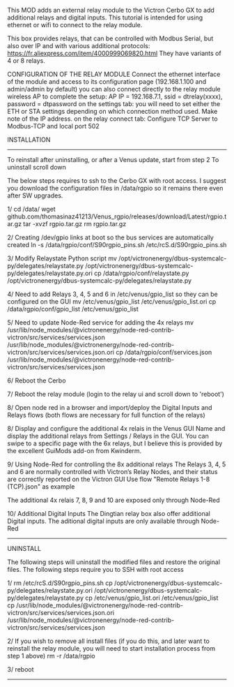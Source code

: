 This MOD adds an external relay module to the Victron Cerbo GX to add additional relays and digital inputs. This tutorial is intended for using ethernet or wifi to connect to the relay module.

This box provides relays, that can be controlled with Modbus Serial, but also over IP and with various additional protocols: https://fr.aliexpress.com/item/4000999069820.html They have variants of 4 or 8 relays.

CONFIGURATION OF THE RELAY MODULE
Connect the ethernet interface of the module and access to its configuration page (192.168.1.100 and admin/admin by default)
you can also connect directly to the relay module wireless AP to complete the setup: AP IP = 192.168.7.1, ssid = dtrelay(xxxx), password = dtpassword
on the settings tab: you will need to set either the ETH or STA settings depending on which connection method used. Make note of the IP address.
on the relay connect tab: Configure TCP Server to Modbus-TCP and local port 502

INSTALLATION
**********************************************************************************
To reinstall after uninstalling, or after a Venus update, start from step 2
To uninstall scroll down

The below steps requires to ssh to the Cerbo GX with root access.
I suggest you download the configuration files in /data/rgpio so it remains there even after SW upgrades.

1/
cd /data/
wget github.com/thomasinaz41213/Venus_rgpio/releases/download/Latest/rgpio.tar.gz
tar -xvzf rgpio.tar.gz
rm rgpio.tar.gz

2/ Creating /dev/gpio links at boot so the bus services are automatically created 
ln -s /data/rgpio/conf/S90rgpio_pins.sh /etc/rcS.d/S90rgpio_pins.sh


3/ Modify Relaystate Python script
mv /opt/victronenergy/dbus-systemcalc-py/delegates/relaystate.py /opt/victronenergy/dbus-systemcalc-py/delegates/relaystate.py.ori
cp /data/rgpio/conf/relaystate.py /opt/victronenergy/dbus-systemcalc-py/delegates/relaystate.py


4/ Need to add Relays 3, 4, 5 and 6 in /etc/venus/gpio_list so they can be configured on the GUI
mv /etc/venus/gpio_list /etc/venus/gpio_list.ori
cp /data/rgpio/conf/gpio_list  /etc/venus/gpio_list


5/ Need to update Node-Red service for adding the 4x relays
mv /usr/lib/node_modules/@victronenergy/node-red-contrib-victron/src/services/services.json /usr/lib/node_modules/@victronenergy/node-red-contrib-victron/src/services/services.json.ori
cp /data/rgpio/conf/services.json /usr/lib/node_modules/@victronenergy/node-red-contrib-victron/src/services/services.json


6/ Reboot the Cerbo


7/ Reboot the relay module (login to the relay ui and scroll down to 'reboot')


8/ Open node red in a browser and import/deploy the Digital Inputs and Relays flows (both flows are necessary for full function of the relays)


8/ Display and configure the additional 4x relais in the Venus GUI
Name and display the additional relays from Settings / Relays in the GUI.
You can swipe to a specific page with the 6x relays, but I believe this is provided by the excellent GuiMods add-on from Kwinderm.


9/ Using Node-Red for controlling the 8x additional relays
The Relays 3, 4, 5 and 6 are normally controlled with Victron’s Relay Nodes, and their status are correctly reported on the Victron GUI
Use flow "Remote Relays 1-8 (TCP).json" as example

The additional 4x relais 7, 8, 9 and 10 are exposed only through Node-Red

10/ Additional Digital Inputs
The Dingtian relay box also offer additional Digital inputs.
The aditional digital inputs are only available through Node-Red 



**********************************************************************
UNINSTALL

The following steps will uninstall the modified files and restore the original files.
The following steps require you to SSH with root access

1/
rm /etc/rcS.d/S90rgpio_pins.sh
cp /opt/victronenergy/dbus-systemcalc-py/delegates/relaystate.py.ori /opt/victronenergy/dbus-systemcalc-py/delegates/relaystate.py
cp /etc/venus/gpio_list.ori /etc/venus/gpio_list
cp /usr/lib/node_modules/@victronenergy/node-red-contrib-victron/src/services/services.json.ori /usr/lib/node_modules/@victronenergy/node-red-contrib-victron/src/services/services.json

2/ If you wish to remove all install files (if you do this, and later want to reinstall the relay module, you will need to start installation process from step 1 above)
rm -r /data/rgpio

3/
reboot


*********************************************************************
